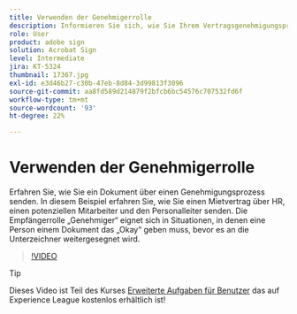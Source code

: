 ```yaml
---
title: Verwenden der Genehmigerrolle
description: Informieren Sie sich, wie Sie Ihrem Vertragsgenehmigungsprozess eine Genehmigerrolle hinzufügen.
role: User
product: adobe sign
solution: Acrobat Sign
level: Intermediate
jira: KT-5324
thumbnail: 17367.jpg
exl-id: e3d46b27-c30b-47eb-8d84-3d99813f3096
source-git-commit: aa8fd589d214879f2bfcb6bc54576c707532fd6f
workflow-type: tm+mt
source-wordcount: '93'
ht-degree: 22%

---
```


# Verwenden der Genehmigerrolle

Erfahren Sie, wie Sie ein Dokument über einen Genehmigungsprozess senden. In diesem Beispiel erfahren Sie, wie Sie einen Mietvertrag über HR, einen potenziellen Mitarbeiter und den Personalleiter senden. Die Empfängerrolle „Genehmiger“ eignet sich in Situationen, in denen eine Person einem Dokument das „Okay“ geben muss, bevor es an die Unterzeichner weitergesegnet wird.

>[!VIDEO](https://video.tv.adobe.com/v/343854?quality=12&learn=on&hidetitle=true)

>[!TIP]
>
>Dieses Video ist Teil des Kurses [Erweiterte Aufgaben für Benutzer](https://experienceleague.adobe.com/?recommended=Sign-U-1-2020.3) das auf Experience League kostenlos erhältlich ist!


